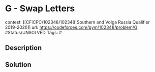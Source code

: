 # G - Swap Letters

contest: [[CFICPC/102348/102348|Southern and Volga Russia Qualifier 2019-2020]]
url: https://codeforces.com/gym/102348/problem/G
#Status/UNSOLVED
Tags: #

## Description

## Solution

